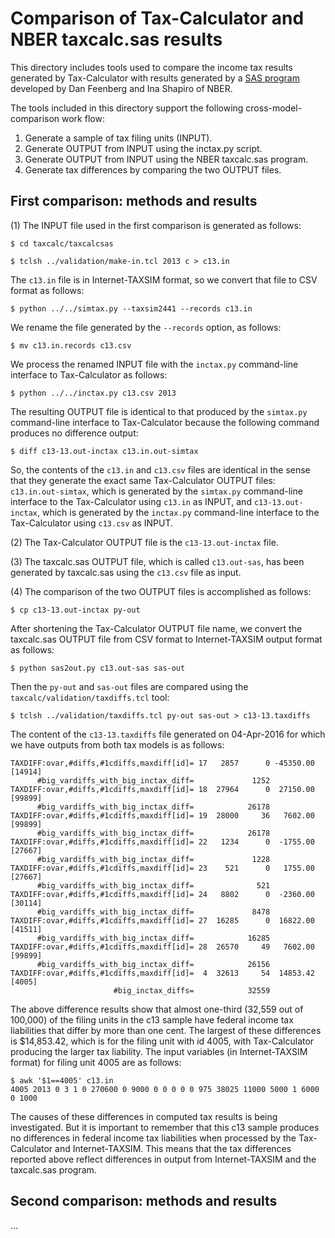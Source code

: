 Comparison of Tax-Calculator and NBER taxcalc.sas results
=========================================================

This directory includes tools used to compare the income tax results
generated by Tax-Calculator with results generated by a [SAS
program](http://www.nber.org/taxcalc) developed by Dan Feenberg and
Ina Shapiro of NBER.

The tools included in this directory support the following
cross-model-comparison work flow:

  1. Generate a sample of tax filing units (INPUT).
  2. Generate OUTPUT from INPUT using the inctax.py script.
  3. Generate OUTPUT from INPUT using the NBER taxcalc.sas program.
  4. Generate tax differences by comparing the two OUTPUT files.


First comparison: methods and results
-------------------------------------

(1) The INPUT file used in the first comparison is generated as
follows:

```
$ cd taxcalc/taxcalcsas
```

```
$ tclsh ../validation/make-in.tcl 2013 c > c13.in
```

The ```c13.in``` file is in Internet-TAXSIM format, so we
convert that file to CSV format as follows:

```
$ python ../../simtax.py --taxsim2441 --records c13.in
```

We rename the file generated by the ```--records``` option, as follows:

 ```
$ mv c13.in.records c13.csv
```

We process the renamed INPUT file with the ```inctax.py``` command-line
interface to Tax-Calculator as follows:

```
$ python ../../inctax.py c13.csv 2013
```

The resulting OUTPUT file is identical to that produced by the
```simtax.py``` command-line interface to Tax-Calculator because
the following command produces no difference output:

```
$ diff c13-13.out-inctax c13.in.out-simtax
```

So, the contents of the ```c13.in``` and ```c13.csv``` files are identical
in the sense that they generate the exact same Tax-Calculator OUTPUT files:
```c13.in.out-simtax```, which is generated by the ```simtax.py```
command-line interface to the Tax-Calculator using ```c13.in``` as
INPUT, and ```c13-13.out-inctax```, which is generated by the
```inctax.py``` command-line interface to the Tax-Calculator using
```c13.csv``` as INPUT.

(2) The Tax-Calculator OUTPUT file is the ```c13-13.out-inctax``` file.

(3) The taxcalc.sas OUTPUT file, which is called ```c13.out-sas```, has
been generated by taxcalc.sas using the ```c13.csv``` file as input.

(4) The comparison of the two OUTPUT files is accomplished as follows:

```
$ cp c13-13.out-inctax py-out
```

After shortening the Tax-Calculator OUTPUT file name, we convert the
taxcalc.sas OUTPUT file from CSV format to Internet-TAXSIM output format
as follows:

```
$ python sas2out.py c13.out-sas sas-out
```

Then the ```py-out``` and ```sas-out``` files are compared using the
```taxcalc/validation/taxdiffs.tcl``` tool:

```
$ tclsh ../validation/taxdiffs.tcl py-out sas-out > c13-13.taxdiffs
```

The content of the ```c13-13.taxdiffs``` file generated on 04-Apr-2016
for which we have outputs from both tax models is as follows:

```
TAXDIFF:ovar,#diffs,#1cdiffs,maxdiff[id]= 17   2857      0 -45350.00 [14914]
      #big_vardiffs_with_big_inctax_diff=             1252
TAXDIFF:ovar,#diffs,#1cdiffs,maxdiff[id]= 18  27964      0  27150.00 [99899]
      #big_vardiffs_with_big_inctax_diff=            26178
TAXDIFF:ovar,#diffs,#1cdiffs,maxdiff[id]= 19  28000     36   7602.00 [99899]
      #big_vardiffs_with_big_inctax_diff=            26178
TAXDIFF:ovar,#diffs,#1cdiffs,maxdiff[id]= 22   1234      0  -1755.00 [27667]
      #big_vardiffs_with_big_inctax_diff=             1228
TAXDIFF:ovar,#diffs,#1cdiffs,maxdiff[id]= 23    521      0   1755.00 [27667]
      #big_vardiffs_with_big_inctax_diff=              521
TAXDIFF:ovar,#diffs,#1cdiffs,maxdiff[id]= 24   8802      0  -2360.00 [30114]
      #big_vardiffs_with_big_inctax_diff=             8478
TAXDIFF:ovar,#diffs,#1cdiffs,maxdiff[id]= 27  16285      0  16822.00 [41511]
      #big_vardiffs_with_big_inctax_diff=            16285
TAXDIFF:ovar,#diffs,#1cdiffs,maxdiff[id]= 28  26570     49   7602.00 [99899]
      #big_vardiffs_with_big_inctax_diff=            26156
TAXDIFF:ovar,#diffs,#1cdiffs,maxdiff[id]=  4  32613     54  14853.42 [4005]
                       #big_inctax_diffs=            32559
```

The above difference results show that almost one-third (32,559 out of
100,000) of the filing units in the c13 sample have federal income tax
liabilities that differ by more than one cent.  The largest of these
differences is $14,853.42, which is for the filing unit with id 4005,
with Tax-Calculator producing the larger tax liability.  The input
variables (in Internet-TAXSIM format) for filing unit 4005 are as
follows:

```
$ awk '$1==4005' c13.in
4005 2013 0 3 1 0 270600 0 9000 0 0 0 0 0 975 38025 11000 5000 1 6000 0 1000
```

The causes of these differences in computed tax results is being
investigated.  But it is important to remember that this c13 sample
produces no differences in federal income tax liabilities when
processed by the Tax-Calculator and Internet-TAXSIM.  This means that
the tax differences reported above reflect differences in output from
Internet-TAXSIM and the taxcalc.sas program.


Second comparison: methods and results
--------------------------------------

...
